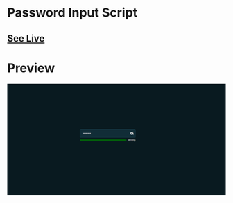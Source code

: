 # Password Input Script

## [See Live](https://codepen.io/hicoders/pen/wvmwzoE)

# Preview

![Preview](../.github/assets/password-input.png)
